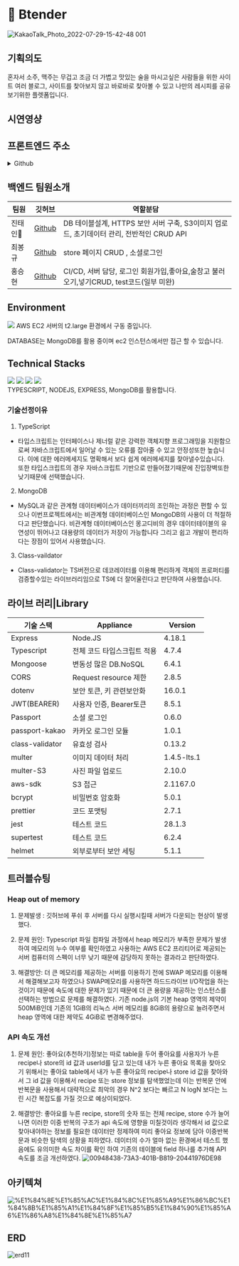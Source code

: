# 🍹 Btender
![KakaoTalk_Photo_2022-07-29-15-42-48 001](https://user-images.githubusercontent.com/105096793/181819625-cf6a98dd-8482-4aee-ba58-77ff1c2c1d81.jpeg)
## 기획의도
혼자서 소주, 맥주는 무겁고 조금 더 가볍고 맛있는 술을 마시고싶은 사람들을 위한 사이트 여러 블로그, 사이트를 찾아보지 않고 바로바로 찾아볼 수 있고 나만의 레시피를 공유보기위한 플렛폼입니다.
## 시연영샹

## 프론트엔드 주소
<details>
<summary>Github</summary>
<div markdown="1">       

https://github.com/junsu0121/finalFE

</div>
</details>

## 백엔드 팀원소개
|팀원|깃허브|역할분담|
|-----|---|---|
|진태인🔰|[Github](https://github.com/jthebat)|DB 테이블설계, HTTPS 보안 서버 구축, S3이미지 업로드, 초기데이터 관리, 전반적인 CRUD API |
|최봉규|[Github](https://github.com/choibonggyu)|store 페이지 CRUD , 소셜로그인|
|홍승현|[Github](https://github.com/seunghyeon5)|CI/CD, 서버 담당, 로그인 회원가입,좋아요,술창고 불러오기,넣기CRUD, test코드(일부 미완) |

## Environment
<img src="https://img.shields.io/badge/-Amazon AWS-232F3E?style=flat&logo=Amazon AWS&logoColor=white"/>
AWS EC2 서버의 t2.large 환경에서 구동 중입니다.

DATABASE는 MongoDB를 활용 중이며 ec2 인스턴스에서만 접근 할 수 있습니다.

## Technical Stacks
<div float: left; >
  <img src="https://img.shields.io/badge/-TypeScript-3178C6?style=flat&logo=TypeScript&logoColor=white"/>
  <img src="https://img.shields.io/badge/-Node.js-339933?style=flat&logo=Node.js&logoColor=white"/>
  <img src="https://img.shields.io/badge/-Mongodb-47A248?style=flat&logo=Mongodb&logoColor=white"/>
  <img src="https://img.shields.io/badge/-Visual Studio Code-007ACC?style=flat&logo=Visual Studio Code&logoColor=white"/>
</div>
TYPESCRIPT, NODEJS, EXPRESS, MongoDB를 활용합니다.

### 기술선정이유
1. TypeScript
 - 타입스크립트는 인터페이스나 제너럴 같은 강력한 객체지향 프로그래밍을 지원함으로써 자바스크립트에서 일어날 수 있는 오류를 잡아줄 수 있고 안정성또한 높습니다. 이에 대한 에러메세지도 명확해서 보다 쉽게 에러메세지를 찾아낼수있습니다. 또한 타입스크립트의 경우 자바스크립트 기반으로 만들어졌기때문에 진입장벽또한 낮기때문에 선택했습니다.
2. MongoDB
 - MySQL과 같은 관계형 데이터베이스가 데이터끼리의 조인하는 과정은 편할 수 있으나 이번프로젝트에서는 비관계형 데이터베이스인 MongoDB의 사용이 더 적절하다고 판단했습니다. 비관계형 데이터베이스인 몽고디비의 경우 데이터테이블의 유연성이 뛰어나고 대용량의 데이터가 저장이 가능합니다 그리고 쉽고 개발이 편리하다는 장점이 있어서 사용했습니다.
3. Class-vaildator
 - Class-validator는 TS버전으로 데코레이터를 이용해 편리하게 객체의 프로퍼티를 검증할수있는 라이브러리임으로 TS에 더 잘어울린다고 판단하여 사용했습니다.
 

## 라이브 러리|Library
|기술 스택|Appliance|Version|
|------|---|---|
|Express|Node.JS|4.18.1|
|Typescript|전체 코드 타입스크립트 적용|4.7.4|
|Mongoose|변동성 많은 DB.NoSQL|6.4.1|
|CORS|Request resource 제한|2.8.5|
|dotenv|보안 토큰, 키 관련보안화|16.0.1|
|JWT(BEARER)|사용자 인증, Bearer토큰|8.5.1|
|Passport|소셜 로그인|0.6.0|
|passport-kakao|카카오 로그인 모듈|1.0.1|
|class-validator|유효성 검사|0.13.2|
|multer|이미지 데이터 처리|1.4.5-lts.1|
|multer-S3|사진 파일 업로드|2.10.0|
|aws-sdk|S3 접근|2.1167.0|
|bcrypt|비밀번호 암호화|5.0.1|
|prettier|코드 포맷팅|2.7.1|
|jest|테스트 코드|28.1.3|
|supertest|테스트 코드|6.2.4|
|helmet|외부로부터 보안 세팅|5.1.1|

## 트러블슈팅
### Heap out of memory 
1. 문제발생 : 깃허브에 푸쉬 후 서버를 다시 실행시킬때 서버가 다운되는 현상이 발생했다.

2. 문제 원인: Typescript 파일 컴파일 과정에서 heap 메모리가 부족한 문제가 발생하여 메모리의 누수 여부를 확인하였고 사용하는 AWS EC2 프리티어로 제공되는 서버 컴퓨터의 스펙이 너무 낮기 때문에 감당하지 못하는 결과라고 판단하였다.  

3. 해결방안: 더 큰 메모리를 제공하는 서버를 이용하기 전에 SWAP 메모리를 이용해서 해결해보고자 하였으나 SWAP메모리를 사용하면 하드드라이브 I/O작업을 하는 것이기 때문에 속도에 대한 문제가 있기 때문에 더 큰 용량을 제공하는 인스턴스를 선택하는 방법으로 문제를 해결하였다. 기존 node.js의 기본 heap 영역의 제약이 500MiB인데 기존의 1GiB의 리눅스 서버 메모리를 8GiB의 용량으로 늘려주면서 heap 영역에 대한 제약도 4GiB로 변경해주었다. 

### API 속도 개선

1. 문제 원인: 좋아요(추천하기)정보는 따로 table을 두어 좋아요를 사용자가 누른 recipe나 store의 id 값과 userId를 담고 있는데 내가 누른 좋아요 목록을 찾아오기 위해서는 좋아요 table에서 내가 누른 좋아요의 recipe나 store id 값을 찾아와서 그 id 값을 이용해서 recipe 또는 store 정보를 탐색했었는데 이는 반복문 안에 반복문을 사용해서 대략적으로 최악의 경우 N^2 보다는 
빠르고 N logN 보다는 느린 시간 복잡도를 가질 것으로 예상이되었다. 

2. 해결방안: 좋아요를 누른 recipe, store의 숫자 또는 전체 recipe, store 수가 늘어나면 이러한 이중 반복의 구조가 api 속도에 영향을 미칠것이라 생각해서 id 값으로 찾아내야하는 정보를 필요한 데이터만 정제하여 미리 좋아요 정보에 담아 이중반복문과 비슷한 탐색의 상황을 피하였다. 
데이터의 수가 얼마 없는 환경에서 테스트 했음에도 유의미한 속도 차이를 확인 하여 기존의 테이블에 field 하나를 추가해 API 속도를 조금 개선하였다.
![00948438-73A3-401B-B819-20441976DE98](https://user-images.githubusercontent.com/105096793/183228840-bbd1ec26-e970-46a6-94d3-5733833f55de.jpeg)

## 아키텍쳐 
![%E1%84%8E%E1%85%AC%E1%84%8C%E1%85%A9%E1%86%BC%E1%84%8B%E1%85%A1%E1%84%8F%E1%85%B5%E1%84%90%E1%85%A6%E1%86%A8%E1%84%8E%E1%85%A7](https://user-images.githubusercontent.com/105096793/182070604-8ee3fed3-5123-455c-86e4-49ecc8e115bf.png)

## ERD
![erd11](https://user-images.githubusercontent.com/105096793/183009881-f80edea4-b30c-4faa-928e-9c31a7dc43e2.png)


